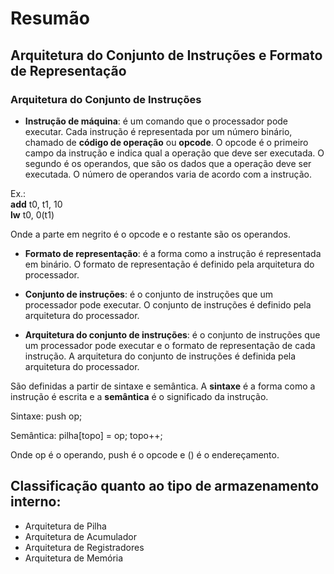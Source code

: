 # Resumão

## Arquitetura do Conjunto de Instruções e Formato de Representação

### Arquitetura do Conjunto de Instruções

- **Instrução de máquina**: é um comando que o processador pode executar. Cada instrução é representada por um número binário, chamado de **código de operação** ou **opcode**. O opcode é o primeiro campo da instrução e indica qual a operação que deve ser executada. O segundo é os operandos, que são os dados que a operação deve ser executada. O número de operandos varia de acordo com a instrução.

Ex.:  
**add** t0, t1, 10  
**lw** t0, 0(t1)

Onde a parte em negrito é o opcode e o restante são os operandos.

- **Formato de representação**: é a forma como a instrução é representada em binário. O formato de representação é definido pela arquitetura do processador.

- **Conjunto de instruções**: é o conjunto de instruções que um processador pode executar. O conjunto de instruções é definido pela arquitetura do processador.

- **Arquitetura do conjunto de instruções**: é o conjunto de instruções que um processador pode executar e o formato de representação de cada instrução. A arquitetura do conjunto de instruções é definida pela arquitetura do processador.

São definidas a partir de sintaxe e semântica.
A **sintaxe** é a forma como a instrução é escrita e a **semântica** é o significado da instrução.

Sintaxe:
push op;

Semântica:
pilha[topo] = op;
topo++;

Onde op é o operando, push é o opcode e () é o endereçamento.

## Classificação quanto ao tipo de armazenamento interno:

- Arquitetura de Pilha
- Arquitetura de Acumulador
- Arquitetura de Registradores
- Arquitetura de Memória
